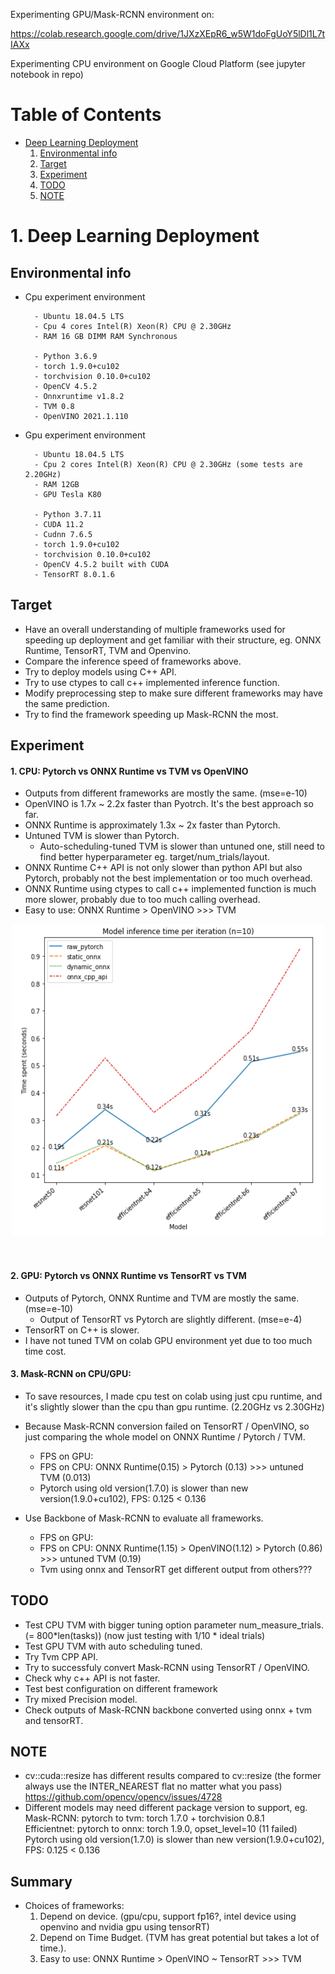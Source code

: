 Experimenting GPU/Mask-RCNN environment on:

https://colab.research.google.com/drive/1JXzXEpR6_w5W1doFgUoY5lDl1L7tIAXx

Experimenting CPU environment on Google Cloud Platform (see jupyter notebook in repo)

# Table of Contents
* [Deep Learning Deployment](#dld)
    1. [Environmental info](#ei)
    2. [Target](#ta)
    3. [Experiment](#ex)
    4. [TODO](#todo)
    5. [NOTE](#note)
    
    
# <a name="dld">1. Deep Learning Deployment

## <a name="ei">Environmental info
* Cpu experiment environment
    
        - Ubuntu 18.04.5 LTS
        - Cpu 4 cores Intel(R) Xeon(R) CPU @ 2.30GHz
        - RAM 16 GB DIMM RAM Synchronous
        
        - Python 3.6.9
        - torch 1.9.0+cu102
        - torchvision 0.10.0+cu102
        - OpenCV 4.5.2
        - Onnxruntime v1.8.2
        - TVM 0.8
        - OpenVINO 2021.1.110
        
* Gpu experiment environment 
    
        - Ubuntu 18.04.5 LTS
        - Cpu 2 cores Intel(R) Xeon(R) CPU @ 2.30GHz (some tests are 2.20GHz)
        - RAM 12GB
        - GPU Tesla K80    
    
        - Python 3.7.11    
        - CUDA 11.2
        - Cudnn 7.6.5                
        - torch 1.9.0+cu102
        - torchvision 0.10.0+cu102
        - OpenCV 4.5.2 built with CUDA
        - TensorRT 8.0.1.6
    
## <a name="ta">Target
* Have an overall understanding of multiple frameworks used for speeding up deployment and get familiar with their structure, eg. ONNX Runtime, TensorRT, TVM and Openvino.
* Compare the inference speed of frameworks above.
* Try to deploy models using C++ API.
* Try to use ctypes to call c++ implemented inference function.
* Modify preprocessing step to make sure different frameworks may have the same prediction.
* Try to find the framework speeding up Mask-RCNN the most. 
    
## <a name="ex">Experiment
#### 1. CPU: Pytorch vs ONNX Runtime vs TVM vs OpenVINO
* Outputs from different frameworks are mostly the same. (mse=e-10)
* OpenVINO is 1.7x ~ 2.2x faster than Pyotrch. It's the best approach so far.
* ONNX Runtime is approximately 1.3x ~ 2x faster than Pytorch.
* Untuned TVM is slower than Pytorch.
    * Auto-scheduling-tuned TVM is slower than untuned one, still need to find better hyperparameter eg. target/num_trials/layout.
* ONNX Runtime C++ API is not only slower than python API but also Pytorch, probably not the best implementation or too much overhead.
* ONNX Runtime using ctypes to call c++ implemented function is much more slower, probably due to too much calling overhead.<br>
* Easy to use: ONNX Runtime > OpenVINO >>> TVM

<p align="center">
    <img src="./onnxruntime/pytorch_onnx_inference_speed.png" width="500" height="500">
</p><br>    
    
#### 2. GPU: Pytorch vs ONNX Runtime vs TensorRT vs TVM
* Outputs of Pytorch, ONNX Runtime and TVM are mostly the same. (mse=e-10)
    * Output of TensorRT vs Pytorch are slightly different. (mse=e-4)
* TensorRT on C++ is slower.
* I have not tuned TVM on colab GPU environment yet due to too much time cost.
    
#### 3. Mask-RCNN on CPU/GPU:
* To save resources, I made cpu test on colab using just cpu runtime, and it's  slightly slower than the cpu than gpu runtime. (2.20GHz vs 2.30GHz)
* Because Mask-RCNN conversion failed on TensorRT / OpenVINO, so just comparing the whole model on ONNX Runtime / Pytorch / TVM.
    * FPS on GPU:         
    * FPS on CPU: ONNX Runtime(0.15) > Pytorch (0.13) >>> untuned TVM (0.013)
    * Pytorch using old version(1.7.0) is slower than new version(1.9.0+cu102), FPS: 0.125 < 0.136

* Use Backbone of Mask-RCNN to evaluate all frameworks.
    * FPS on GPU: 
    * FPS on CPU: ONNX Runtime(1.15) > OpenVINO(1.12) > Pytorch (0.86) >>> untuned TVM (0.19)
    * Tvm using onnx and TensorRT get different output from others???
    
    
## <a name="todo">TODO
* Test CPU TVM with bigger tuning option parameter num_measure_trials. (= 800*len(tasks)) (now just testing with 1/10 * ideal trials)
* Test GPU TVM with auto scheduling tuned.
* Try Tvm CPP API.
* Try to successfuly convert Mask-RCNN using TensorRT / OpenVINO.
* Check why c++ API is not faster.
* Test best configuration on different framework
* Try mixed Precision model.
* Check outputs of Mask-RCNN backbone converted using onnx + tvm and tensorRT.
    
## <a name="note">NOTE
* cv::cuda::resize has different results compared to cv::resize (the former always use the INTER_NEAREST flat no matter what you pass)
    https://github.com/opencv/opencv/issues/4728
* Different models may need different package version to support, eg. <br>
    Mask-RCNN: pytorch to tvm: torch 1.7.0 + torchvision 0.8.1<br>
    Efficientnet: pytorch to onnx: torch 1.9.0, opset_level=10 (11 failed)<br>
    Pytorch using old version(1.7.0) is slower than new version(1.9.0+cu102), FPS: 0.125 < 0.136<br>

    
## <a name="su">Summary
* Choices of frameworks:
    1. Depend on device. (gpu/cpu, support fp16?, intel device using openvino and nvidia gpu using tensorRT)
    2. Depend on Time Budget. (TVM has great potential but takes a lot of time.).
    3. Easy to use: ONNX Runtime > OpenVINO ~ TensorRT >>> TVM
